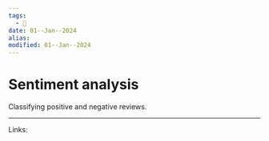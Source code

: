 ```yaml
---
tags:
  - 🌱
date: 01--Jan--2024
alias: 
modified: 01--Jan--2024
---
```

# Sentiment analysis
Classifying positive and negative reviews.

---
Links:
